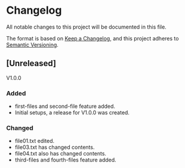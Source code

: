 # Changelog
All notable changes to this project will be documented in this file.

The format is based on [Keep a Changelog](https://keepachangelog.com/en/1.0.0/),
and this project adheres to [Semantic Versioning](https://semver.org/spec/v2.0.0.html).

## [Unreleased]
V1.0.0
### Added
* first-files and second-file feature added.
* Initial setups, a release for V1.0.0 was created.

### Changed
* file01.txt edited.
* file03.txt has changed contents.
* file04.txt also has changed contents.
* third-files and fourth-files feature added.
